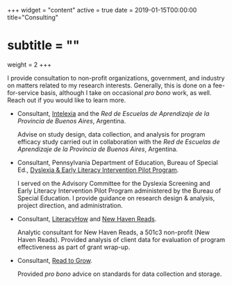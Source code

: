 +++
widget = "content"
active = true
date = 2019-01-15T00:00:00
title="Consulting"
# subtitle = ""
weight = 2
+++

I provide consultation to non-profit organizations, government, and
industry on matters related to my research interests. Generally, this
is done on a fee-for-service basis, although I take on occasional *pro
bono* work, as well. Reach out if you would like to learn more.

+ Consultant, [Intelexia](www.intelexia.com) and the *Red de Escuelas
  de Aprendizaje de la Provincia de Buenos Aires*, Argentina.
  
  Advise on study design, data collection, and analysis for program
  efficacy study carried out in collaboration with the *Red de Escuelas de
  Aprendizaje de la Provincia de Buenos Aires*, Argentina.

+ Consultant, Pennsylvania Department of Education, Bureau of Special
  Ed.,
  [Dyslexia & Early Literacy Intervention Pilot Program](papilot.org).
  
  I served on the Advisory Committee for the Dyslexia Screening and Early
  Literacy Intervention Pilot Program administered by the Bureau of Special
  Education. I provide guidance on research design & analysis, project
  direction, and administration.
  
+ Consultant, [LiteracyHow](www.literacyhow.com) and
  [New Haven Reads](www.NewHavenReads.org).

  Analytic consultant for New Haven Reads, a 501c3 non-profit (New
  Haven Reads). Provided analysis of client data for evaluation of
  program effectiveness as part of grant wrap-up.

+ Consultant, [Read to Grow](www.readtogrow.org).

  Provided *pro bono* advice on standards for data collection and
  storage. 

